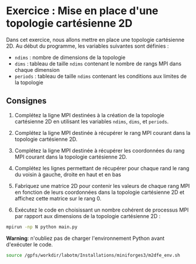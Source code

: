 # Exercice : Mise en place d'une topologie cartésienne 2D

Dans cet exercice, nous allons mettre en place une topologie cartésienne 2D.
Au début du programme, les variables suivantes sont définies :

* `ndims` : nombre de dimensions de la topologie
* `dims` : tableau de taille `ndims` contenant le nombre de rangs MPI dans chaque dimension
* `periods` : tableau de taille `ndims` contenant les conditions aux limites de la topologie

## Consignes

1. Complétez la ligne MPI destinées à la création de la topologie cartésienne 2D en utilisant les variables `ndims`, `dims`, et `periods`.

2. Complétez la ligne MPI destinée à récupérer le rang MPI courant dans la topologie cartésienne 2D.

3. Complétez la ligne MPI destinée à récupérer les coordonnées du rang MPI courant dans la topologie cartésienne 2D.

4. Complétez les lignes permettant de récupérer pour chaque rand le rang du voisin à gauche, droite en haut et en bas

5. Fabriquez une matrice 2D pour contenir les valeurs de chaque rang MPI en fonction de leurs coordonnées dans la topologie cartésienne 2D et affichez cette matrice sur le rang 0.

6. Exécutez le code en choisissant un nombre cohérent de processus MPI  par rapport aux dimensions de la topologie cartésienne 2D :

```bash
mpirun -np N python main.py
```

**Warning**: n'oubliez pas de charger l'environnement Python avant d'exécuter le code.

```bash
source /gpfs/workdir/labotm/Installations/miniforges3/m2dfe_env.sh
```
